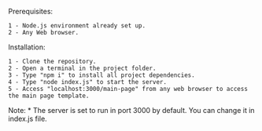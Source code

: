 Prerequisites:
	
	1 - Node.js environment already set up.
	2 - Any Web browser.
	
Installation:
	
	1 - Clone the repository.
	2 - Open a terminal in the project folder.
	3 - Type "npm i" to install all project dependencies.
	4 - Type "node index.js" to start the server.
	5 - Access "localhost:3000/main-page" from any web browser to access the main page template.
	
Note:
	* The server is set to run in port 3000 by default. You can change it in index.js file.
	
	

